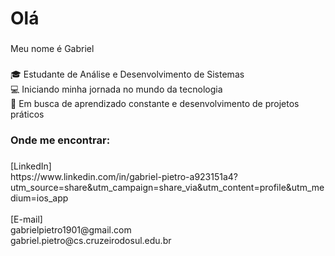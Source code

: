 <h1 align="left">Olá</h1>

###

<p align="left">Meu nome é Gabriel</p>

###

<p align="left">🎓 Estudante de Análise e Desenvolvimento de Sistemas<br>💻 Iniciando minha jornada no mundo da tecnologia<br>🚀 Em busca de aprendizado constante e desenvolvimento de projetos práticos</p>

###

<div align="left">
</div>

###

<h3 align="left">Onde me encontrar:</h3>

###

<p align="left">[LinkedIn]<br>https://www.linkedin.com/in/gabriel-pietro-a923151a4?utm_source=share&utm_campaign=share_via&utm_content=profile&utm_medium=ios_app<br><br>[E-mail]<br>gabrielpietro1901@gmail.com<br>gabriel.pietro@cs.cruzeirodosul.edu.br</p>

###
